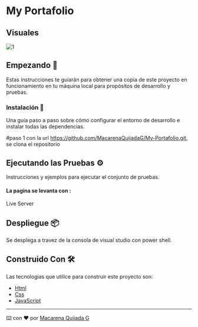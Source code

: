 # My Portafolio

## Visuales
![1](https://github.com/MacarenaQuijadaG/My-Portafolio/assets/50925916/973061b3-2e24-4c6a-9540-f0971cac2bc8)


## Empezando 🚀

Estas instrucciones te guiarán para obtener una copia de este proyecto en funcionamiento en tu máquina local para propósitos de desarrollo y pruebas.

### Instalación 🔧

Una guía paso a paso sobre cómo configurar el entorno de desarrollo e instalar todas las dependencias.

#paso 1
con la url https://github.com/MacarenaQuijadaG/My-Portafolio.git, se clona el repositorio

## Ejecutando las Pruebas ⚙️

Instrucciones y ejemplos para ejecutar el conjunto de pruebas.

####  La pagina se levanta con :

Live Server

## Despliegue 📦

Se desplega a travez de la consola de visual studio con power shell.

## Construido Con 🛠️

Las tecnologias que utilice para construir este proyecto son:
- [Html](https://developer.mozilla.org/es/docs/Web/HTML)
- [Css](https://developer.mozilla.org/es/docs/Web/CSS)
- [JavaScript](https://developer.mozilla.org/es/docs/Web/JavaScript)

---

⌨️ con ❤️ por [Macarena Quijada G](https://github.com/MacarenaQuijadaG)
